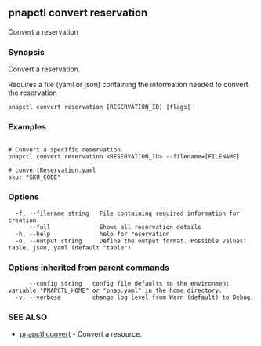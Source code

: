 ## pnapctl convert reservation

Convert a reservation

### Synopsis

Convert a reservation.
	
Requires a file (yaml or json) containing the information needed to convert the reservation

```
pnapctl convert reservation [RESERVATION_ID] [flags]
```

### Examples

```

# Convert a specific reservation
pnapctl convert reservation <RESERVATION_ID> --filename=[FILENAME]

# convertReservation.yaml
sku: "SKU_CODE"
```

### Options

```
  -f, --filename string   File containing required information for creation
      --full              Shows all reservation details
  -h, --help              help for reservation
  -o, --output string     Define the output format. Possible values: table, json, yaml (default "table")
```

### Options inherited from parent commands

```
      --config string   config file defaults to the environment variable "PNAPCTL_HOME" or "pnap.yaml" in the home directory.
  -v, --verbose         change log level from Warn (default) to Debug.
```

### SEE ALSO

* [pnapctl convert](pnapctl_convert.md)	 - Convert a resource.

